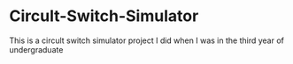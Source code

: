 # Circult-Switch-Simulator

This is a circult switch simulator project I did when I was in the third year of undergraduate
